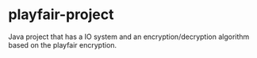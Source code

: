 # playfair-project
Java project that has a IO system and an encryption/decryption algorithm based on the playfair encryption.
